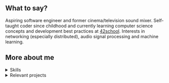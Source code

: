 ## What to say?
Aspiring software engineer and former cinema/television sound mixer.
Self-taught coder since childhood and currently learning computer science concepts and development best practices at [42school](https://42.fr/en/homepage/).
Interests in networking (especially distributed), audio signal processing and machine learning.

## More about me

<details>
  <summary>Skills</summary>

### Soft skills
- Committed to a methodical approach (don't like to jump right into coding to end up with spaghetti code).
- Emphasis on effective team communication.

### Hard skills
#### Languages
- **C** and **C++**: memory allocation, I/O system calls, parallelism, and concurrency implementations.
- **Python**: used only for small tools projects.
- **Typescript**: used for many side-projects.

#### Useful knowledge
- Basic Linux administration knowledge (installation, package installation, `sudo` authorization).
- `Makefile` writing.
- `Dockerfile` and `docker-compose.yml` writing.
- Skills in domain name and cloud administration (e.g., running instances, setting up load-balancer, "serverless" functions).

#### Next on my learning list
I'm interested in these techs:
- **Rust**: to work on distributed safe software, and to learn WASM concepts.
- **Elixir**: `BEAM VM` appears to be powerful, and the Elixir functional programming paradigm attracts me.

***
</details>

<details>
  <summary>Relevant projects</summary>


### School projects
> Each of the following projects was developed either by myself or in a team.

| Project Name                                                           | Description                                                                                                                                                                                                                                                                                                                                                                                                    | Knowledge acquired                                                                                                                                                                                                           |
| ---------------------------------------------------------------------- | -------------------------------------------------------------------------------------------------------------------------------------------------------------------------------------------------------------------------------------------------------------------------------------------------------------------------------------------------------------------------------------------------------------- | ---------------------------------------------------------------------------------------------------------------------------------------------------------------------------------------------------------------------------- |
| [**Minishell**](https://github.com/misteriaud/42_minishell)            | Implementation from scratch in **C** of a `bash` interpreter.                                                                                                                                                                                                                                                                                                                                                  | - Unix system calls (`fork`, `pipe`, `signal`, `stat`, `execve`, ...)<br/>- Parallel execution.                                                                                                                              |
| [**Containers**](https://github.com/misteriaud/42_ft_containers)       | Homemade implementation in **C++** of some STL containers (`std::vector`, `std::map`, `std::set`, `std::stack`) using memory management and `RBTree` under the hood.                                                                                                                                                                                                                                          | - Object-oriented abstractions.<br/>- Data-structures insertion/deletion/retrieval complexity.<br/>- Unit-testing development.                                                                                               |
| [**Webserv**](https://github.com/ouafabulous/webserv_42)               | Fully configurable home-made web server in **C++** (following `HTTP/1.1` RFC). Implementing IO concurrent design pattern to serve as many successful requests as possible (`GET`/`POST`/`DELETE` files, directory listing, `CGI` execution).                                                                                                                                                                   | - TCP connections via system calls (`epoll`, `socket`, `accept`, `listen`, `send`, `recv`, ... ) <br/>- Event-driven architecture and concurrent computing.<br/>- RFC/Protocols understanding.<br/>- Fault-tolerance design. |
| [**ft_transcendence**](https://github.com/misteriaud/ft_transcendence) | `Docker-compose` deployable webgame. Featuring social-networking mechanisms (friendships, direct-messages, profile pictures), real-time multiplayer good old *Pong*, chatroom with administration roles. Authentication using `OAuth2` (through *42school* provider) and `2FA-TOTP` implementation. Built on top of `NestJS` as backend, `PostgreSQL` as DB, `Prisma` as ORM and `ReactJS`/`Tailwind` as frontend. | - `REST API` concepts.<br/>- Websockets.<br/>- Interface between `NestJS` Object-oriented data-structure and `PostgreSQL` relational database via `Prisma`.<br/>- Authentication and authorization standards (`OAuth2`, `JWT`, `Password hashing`, `TOTP`).                                                                                                                                                                                                                               |

### Side projects
- **CyberClub**: online cinema club for sharing underground movies with my friends and family during the pandemic.
- Several professional tools for dubbing recording.
- Made contributions to the open-source [**QuickAdd**](https://github.com/chhoumann/quickadd) obsidian.md plugin via pull/request.
- [**Passeri**](https://github.com/misteriaud/passeri): Rust MIDI Sender/Receiver bridge over network.

***
</details>
